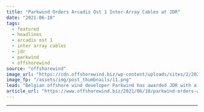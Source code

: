 ```yaml
---
title: "Parkwind Orders Arcadis Ost 1 Inter-Array Cables at JDR"
date: "2021-06-10"
tags: 
  - featured
  - headlines
  - arcadis ost 1
  - inter array cables
  - jdr
  - parkwind
  - offshorewind
source: "offshorewind"
image_url: "https://cdn.offshorewind.biz/wp-content/uploads/sites/2/2021/06/10103502/Parkwind-Orders-Arcadis-Ost-1-Inter-Array-Cables-at-JDR.png"
image_fp: "/assets/img/post_thumbnails/11.png"
lead: "Belgian offshore wind developer Parkwind has awarded JDR with a contract to supply, test,"
article_url: "https://www.offshorewind.biz/2021/06/10/parkwind-orders-arcadis-ost-1-inter-array-cables-at-jdr/"
---
```


---
